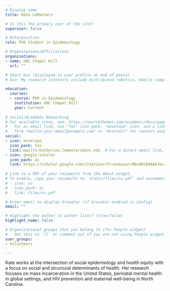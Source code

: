 ```yaml
---
# Display name
title: Kate LeMasters

# Is this the primary user of the site?
superuser: false

# Role/position
role: PhD Student in Epidemiology

# Organizations/Affiliations
organizations:
- name: UNC Chapel Hill
  url: ""

# Short bio (displayed in user profile at end of posts)
# bio: My research interests include distributed robotics, mobile computing and programmable matter.

education:
  courses:
  - course: PhD in Epidemiology
    institution: UNC Chapel Hill
    year: Current
    
# Social/Academic Networking
# For available icons, see: https://sourcethemes.com/academic/docs/page-builder/#icons
#   For an email link, use "fas" icon pack, "envelope" icon, and a link in the
#   form "mailto:your-email@example.com" or "#contact" for contact widget.
social:
- icon: envelope
  icon_pack: fas
  link: mailto:Katherine.lemasters@unc.edu  # For a direct email link, use "mailto:test@example.org".
- icon: google-scholar
  icon_pack: ai
  link: https://scholar.google.com/citations?hl=en&user=M8u0KC8AAAAJ&view_op=list_works&gmla=AJsN-F4WL-krKGOWgZup-ZoEzJRGHOXGQKHG0iC3fl99of6mlpu-Cg5NyJlWZ7Fj0NomTt0QCKBItBUpChJWZfkdFa4YlpL2HMNTiGEBAHKgZtECcMQd18w
  
# Link to a PDF of your resume/CV from the About widget.
# To enable, copy your resume/CV to `static/files/cv.pdf` and uncomment the lines below.
# - icon: cv
#   icon_pack: ai
#   link: files/cv.pdf

# Enter email to display Gravatar (if Gravatar enabled in Config)
email: ""

# Highlight the author in author lists? (true/false)
highlight_name: false

# Organizational groups that you belong to (for People widget)
#   Set this to `[]` or comment out if you are not using People widget.
user_groups:
- Volunteers

---
```


Kate works at the intersection of social epidemiology and health equity with a focus on social and structural determinants of health. Her research focuses on mass incarceration in the United States, perinatal mental health in global settings, and HIV prevention and maternal well-being in North Carolina.
